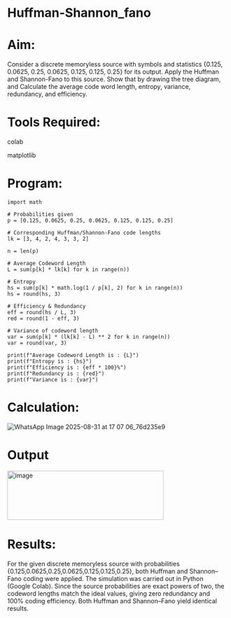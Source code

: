 # Huffman-Shannon_fano
# Aim:
Consider a discrete memoryless source with symbols and statistics {0.125, 0.0625, 0.25, 0.0625, 0.125, 0.125, 0.25} for its output. 
Apply the Huffman and Shannon-Fano to this source. 
Show that by drawing the tree diagram, and 
Calculate the average code word length, entropy, variance, redundancy, and efficiency.
# Tools Required:
colab

matplotlib
# Program:
```
import math

# Probabilities given
p = [0.125, 0.0625, 0.25, 0.0625, 0.125, 0.125, 0.25]

# Corresponding Huffman/Shannon-Fano code lengths
lk = [3, 4, 2, 4, 3, 3, 2]

n = len(p)

# Average Codeword Length
L = sum(p[k] * lk[k] for k in range(n))

# Entropy
hs = sum(p[k] * math.log(1 / p[k], 2) for k in range(n))
hs = round(hs, 3)

# Efficiency & Redundancy
eff = round(hs / L, 3)
red = round(1 - eff, 3)

# Variance of codeword length
var = sum(p[k] * (lk[k] - L) ** 2 for k in range(n))
var = round(var, 3)

print(f"Average Codeword Length is : {L}")
print(f"Entropy is : {hs}")
print(f"Efficiency is : {eff * 100}%")
print(f"Redundancy is : {red}")
print(f"Variance is : {var}")

```
# Calculation:

![WhatsApp Image 2025-08-31 at 17 07 06_76d235e9](https://github.com/user-attachments/assets/a09a5720-1cab-4c3b-bf71-b46a67ba4f47)


# Output

<img width="357" height="112" alt="image" src="https://github.com/user-attachments/assets/75fc03e2-2e27-465f-ba97-a155790eab7e" />



# Results:

For the given discrete memoryless source with probabilities
{0.125,0.0625,0.25,0.0625,0.125,0.125,0.25},
both Huffman and Shannon–Fano coding were applied. The simulation was carried out in Python (Google Colab).
Since the source probabilities are exact powers of two, the codeword lengths match the ideal values, giving zero redundancy and 100% coding efficiency. Both Huffman and Shannon–Fano yield identical results.

